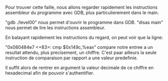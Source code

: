 Pour trouver cette faille, nous allons regarder rapidement les instructions assembleur du programme avec GDB, plus particulierement dans le main.

"gdb ./level00" nous permet d'ouvrir le programme dans GDB.
"disas main" nous permet de lire les instructions assembleur.

En balayant rapidement les instructions du regard, on peut voir que la ligne:

"0x080484e7 <+83>:	cmp    $0x149c,%eax"
compare notre entree a un resultat attendu, plus precisement, un chiffre.
C'est paar ailleurs la seule instruction de comparaison par rapport a une valeur predefinie.

Il suffit alors de rentrer en argument la valeur decimale de ce chiffre en hexadecimal afin de pouvoir s'authentifier.
